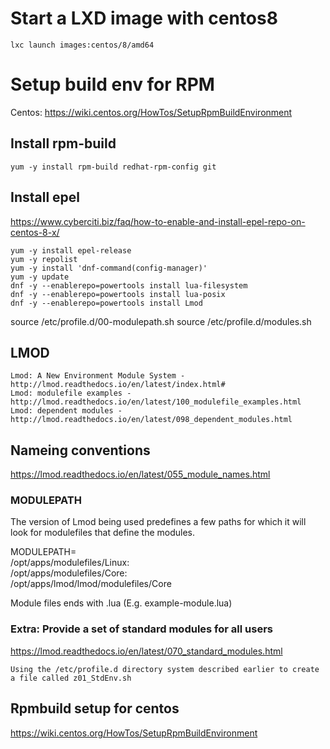 # Start a LXD image with centos8

    lxc launch images:centos/8/amd64

# Setup build env for RPM
Centos: https://wiki.centos.org/HowTos/SetupRpmBuildEnvironment

## Install rpm-build
    
    yum -y install rpm-build redhat-rpm-config git 

## Install epel
https://www.cyberciti.biz/faq/how-to-enable-and-install-epel-repo-on-centos-8-x/

    yum -y install epel-release
    yum -y repolist
    yum -y install 'dnf-command(config-manager)'
    yum -y update
    dnf -y --enablerepo=powertools install lua-filesystem
    dnf -y --enablerepo=powertools install lua-posix
    dnf -y --enablerepo=powertools install Lmod

source /etc/profile.d/00-modulepath.sh
source /etc/profile.d/modules.sh

## LMOD

    Lmod: A New Environment Module System - http://lmod.readthedocs.io/en/latest/index.html#
    Lmod: modulefile examples - http://lmod.readthedocs.io/en/latest/100_modulefile_examples.html
    Lmod: dependent modules - http://lmod.readthedocs.io/en/latest/098_dependent_modules.html

## Nameing conventions
https://lmod.readthedocs.io/en/latest/055_module_names.html

### MODULEPATH

The version of Lmod being used predefines a few paths for which it will look for modulefiles that define the modules.

MODULEPATH= \
  /opt/apps/modulefiles/Linux: \
  /opt/apps/modulefiles/Core: \
  /opt/apps/lmod/lmod/modulefiles/Core

Module files ends with .lua (E.g. example-module.lua)


### Extra: Provide a set of standard modules for all users
https://lmod.readthedocs.io/en/latest/070_standard_modules.html
    
    Using the /etc/profile.d directory system described earlier to create a file called z01_StdEnv.sh


## Rpmbuild setup for centos
https://wiki.centos.org/HowTos/SetupRpmBuildEnvironment
